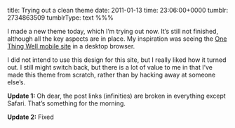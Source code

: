 title: Trying out a clean theme
date: 2011-01-13
time: 23:06:00+0000
tumblr: 2734863509
tumblrType: text
%%%

I made a new theme today, which I’m trying out now. It’s still not finished, although all the key aspects are in place. My inspiration was seeing the [One Thing Well mobile site][OTW] in a desktop browser. 

[OTW]: http://onethingwell.org/mobile/post/1406530056

I did not intend to use this design for this site, but I really liked how it turned out. I still might switch back, but there is a lot of value to me in that I’ve made this theme from scratch, rather than by hacking away at someone else’s. 

**Update 1:** Oh dear, the post links (infinities) are broken in everything except Safari. That’s something for the morning. 

**Update 2:** Fixed
